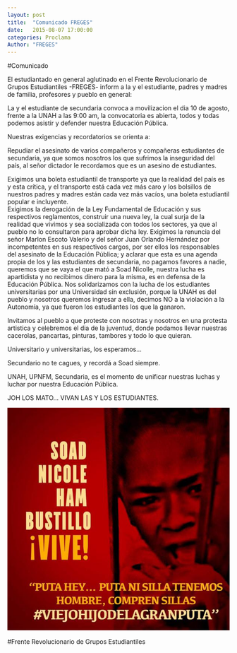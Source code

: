 ```yaml
---
layout: post
title:  "Comunicado FREGES"
date:   2015-08-07 17:00:00
categories: Proclama
Author: "FREGES"
---
```


<meta property="og:image" content="/Assets/img/soadhan.jpg" />

#Comunicado

El estudiantado en general aglutinado en el Frente Revolucionario de Grupos Estudiantiles -FREGES- inform a la y el estudiante, padres y madres de familia, profesores y pueblo en general:

La y el estudiante de secundaria convoca a movilizacion el dia 10 de agosto, frente a la UNAH a las 9:00 am, la convocatoria es abierta, todos y todas podemos asistir y defender nuestra Educación Pública.

Nuestras exigencias y recordatorios se orienta a:

Repudiar el asesinato de varios compañeros y compañeras estudiantes de secundaria, ya que somos nosotros los que sufrimos la inseguridad del país, al señor dictador le recordamos que es un asesino de estudiantes.

Exigimos una boleta estudiantil de transporte ya que la realidad del país es y esta crítica, y el transporte está cada vez más caro y los bolsillos de nuestros padres y madres están cada vez más vacíos, una boleta estudiantil popular e incluyente.  
Exigimos la derogación de la Ley Fundamental de Educación y sus respectivos reglamentos, construir una nueva ley, la cual surja de la realidad que vivimos y sea socializada con todos los sectores, ya que al pueblo no lo consultaron para aprobar dicha ley.
Exigimos la renuncia del señor Marlon Escoto Valerio y del señor Juan Orlando Hernández por incompetentes en sus respectivos cargos, por ser ellos los responsables del asesinato de la Educación Pública; y aclarar que esta es una agenda propia de los y las estudiantes de secundaria, no pagamos favores a nadie, queremos que se vaya el que mató a Soad Nicolle, nuestra lucha es apartidista y no recibimos dinero para la misma, es en defensa de la Educación Pública.
Nos solidarizamos con la lucha de los estudiantes universitarias por una Universidad sin exclusión, porque la UNAH es del pueblo y nosotros queremos ingresar a ella, decimos NO a la violación a la Autonomía, ya que fueron los estudiantes los que la ganaron.

Invitamos al pueblo a que proteste con nosotras y nosotros en una protesta artistica y celebremos el dia de la juventud, donde podamos llevar nuestras cacerolas, pancartas, pinturas, tambores y todo lo que quieran.

Universitario y universitarias, los esperamos…

Secundario no te cagues, y recordá a Soad siempre.

UNAH, UPNFM, Secundaria, es el momento de unificar nuestras luchas y luchar por nuestra Educación Pública.

JOH LOS MATO… VIVAN LAS Y LOS ESTUDIANTES.

![Soad Vive](/Assets/img/soadhan.jpg "Soad Vive!!")

#Frente Revolucionario de Grupos Estudiantiles